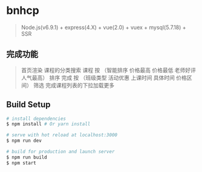 # bnhcp

> Node.js(v6.9.1) + express(4.X) + vue(2.0) + vuex + mysql(5.7.18) + SSR
## 完成功能

> 首页渲染
> 课程的分类搜索
> 课程 按 （智能排序 价格最高 价格最低 老师好评 人气最高） 排序
> 完成 按 （班级类型 活动优惠 上课时间 具体时间 价格区间） 筛选
> 完成课程列表的下拉加载更多 

## Build Setup

``` bash
# install dependencies
$ npm install # Or yarn install

# serve with hot reload at localhost:3000
$ npm run dev

# build for production and launch server
$ npm run build
$ npm start


